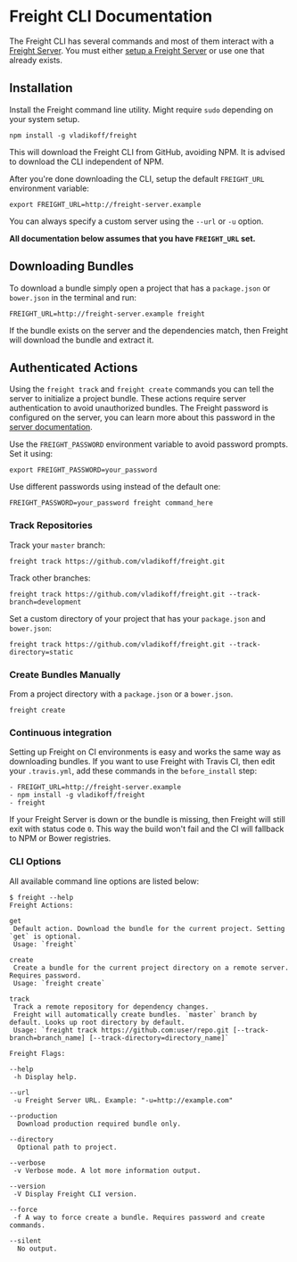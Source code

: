 # Freight CLI Documentation

The Freight CLI has several commands and most of them interact with a [Freight Server](https://github.com/vladikoff/freight-server).
You must either [setup a Freight Server](https://github.com/vladikoff/freight-server/blob/master/README.md#server-quick-setup) or use one that already exists. 

## Installation

Install the Freight command line utility. Might require `sudo` depending on your system setup.

```
npm install -g vladikoff/freight 
```

This will download the Freight CLI from GitHub, avoiding NPM. 
It is advised to download the CLI independent of NPM.

After you're done downloading the CLI, setup the default `FREIGHT_URL` environment variable:
```
export FREIGHT_URL=http://freight-server.example
```

You can always specify a custom server using the `--url` or `-u` option. 

**All documentation below assumes that you have `FREIGHT_URL` set.**

## Downloading Bundles

To download a bundle simply open a project that has a `package.json` or `bower.json` in the terminal and run:
```
FREIGHT_URL=http://freight-server.example freight
```

If the bundle exists on the server and the dependencies match, then Freight will download the bundle and extract it.

## Authenticated Actions

Using the `freight track` and `freight create` commands you can tell the server to initialize a project bundle.
These actions require server authentication to avoid unauthorized bundles.
The Freight password is configured on the server, you can learn more about this password in 
 the [server documentation](https://github.com/vladikoff/freight-server/blob/master/README.md).

Use the `FREIGHT_PASSWORD` environment variable to avoid password prompts.
Set it using:
```
export FREIGHT_PASSWORD=your_password
```
Use different passwords using instead of the default one:
```
FREIGHT_PASSWORD=your_password freight command_here
```

### Track Repositories

Track your `master` branch:

``` 
freight track https://github.com/vladikoff/freight.git 
```

Track other branches:

``` 
freight track https://github.com/vladikoff/freight.git --track-branch=development
```

Set a custom directory of your project that has your `package.json` and `bower.json`:

``` 
freight track https://github.com/vladikoff/freight.git --track-directory=static
```

### Create Bundles Manually

From a project directory with a `package.json` or a `bower.json`.

``` 
freight create
```

### Continuous integration

Setting up Freight on CI environments is easy and works the same way as downloading bundles. 
If you want to use Freight with Travis CI, then edit your `.travis.yml`, add these commands in the `before_install` step:
```
- FREIGHT_URL=http://freight-server.example
- npm install -g vladikoff/freight
- freight
```

If your Freight Server is down or the bundle is missing, then Freight will still exit with status code `0`.
This way the build won't fail and the CI will fallback to NPM or Bower registries.

### CLI Options

All available command line options are listed below:

```
$ freight --help
Freight Actions:

get
 Default action. Download the bundle for the current project. Setting `get` is optional. 
 Usage: `freight`

create
 Create a bundle for the current project directory on a remote server. Requires password. 
 Usage: `freight create`

track
 Track a remote repository for dependency changes.
 Freight will automatically create bundles. `master` branch by default. Looks up root directory by default.
 Usage: `freight track https://github.com:user/repo.git [--track-branch=branch_name] [--track-directory=directory_name]`

Freight Flags:

--help
 -h Display help.

--url
 -u Freight Server URL. Example: "-u=http://example.com"

--production
  Download production required bundle only.

--directory
  Optional path to project.

--verbose
 -v Verbose mode. A lot more information output.

--version
 -V Display Freight CLI version.

--force
 -f A way to force create a bundle. Requires password and create commands.

--silent
  No output.
```
